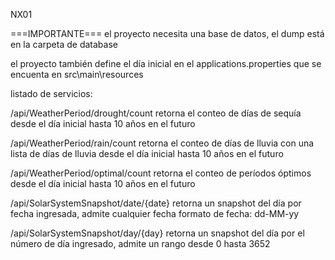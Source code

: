 NX01

===IMPORTANTE===
el proyecto necesita una base de datos, el dump está en la carpeta de database

el proyecto también define el día inicial en el applications.properties que se encuenta en 
src\main\resources

listado de servicios:

/api/WeatherPeriod/drought/count
retorna el conteo de días de sequía desde el día inicial hasta 10 años en el futuro

/api/WeatherPeriod/rain/count
retorna el conteo de días de lluvia con una lista de días de lluvia desde el día inicial hasta 10 años en el futuro

/api/WeatherPeriod/optimal/count
retorna el conteo de períodos óptimos desde el día inicial hasta 10 años en el futuro

/api/SolarSystemSnapshot/date/{date}
retorna un snapshot del día por fecha ingresada, admite cualquier fecha
formato de fecha: dd-MM-yy

/api/SolarSystemSnapshot/day/{day}
retorna un snapshot del día por el número de día ingresado, admite un rango desde 0 hasta 3652